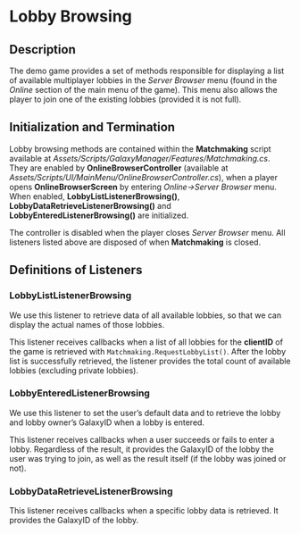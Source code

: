 # Lobby Browsing

## Description

The demo game provides a set of methods responsible for displaying a list of available multiplayer lobbies in the *Server Browser* menu (found in the *Online* section of the main menu of the game). This menu also allows the player to join one of the existing lobbies (provided it is not full).

## Initialization and Termination

Lobby browsing methods are contained within the **Matchmaking** script available at *Assets/Scripts/GalaxyManager/Features/Matchmaking.cs*. They are enabled by **OnlineBrowserController** (available at *Assets/Scripts/UI/MainMenu/OnlineBrowserController.cs*), when a player opens **OnlineBrowserScreen** by entering *Online→Server Browser* menu. When enabled, **LobbyListListenerBrowsing()**, **LobbyDataRetrieveListenerBrowsing()** and **LobbyEnteredListenerBrowsing()** are initialized.

The controller is disabled when the player closes *Server Browser* menu. All listeners listed above are disposed of when **Matchmaking** is closed.

## Definitions of Listeners

### LobbyListListenerBrowsing

We use this listener to retrieve data of all available lobbies, so that we can display the actual names of those lobbies.

This listener receives callbacks when a list of all lobbies for the **clientID** of the game is retrieved with `Matchmaking.RequestLobbyList()`. After the lobby list is successfully retrieved, the listener provides the total count of available lobbies (excluding private lobbies).

### LobbyEnteredListenerBrowsing

We use this listener to set the user’s default data and to retrieve the lobby and lobby owner’s GalaxyID when a lobby is entered.

This listener receives callbacks when a user succeeds or fails to enter a lobby. Regardless of the result, it provides the GalaxyID of the lobby the user was trying to join, as well as the result itself (if the lobby was joined or not).

### LobbyDataRetrieveListenerBrowsing

This listener receives callbacks when a specific lobby data is retrieved. It provides the GalaxyID of the lobby.